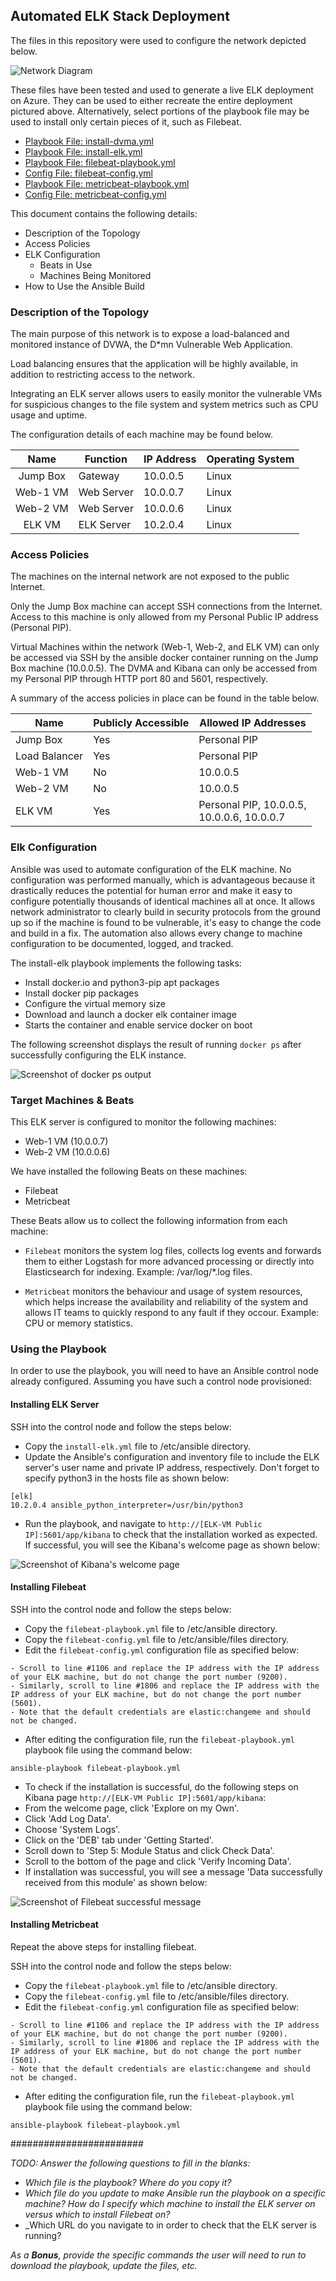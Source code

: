 ## Automated ELK Stack Deployment

The files in this repository were used to configure the network depicted below.

![Network Diagram](https://github.com/david-santoso/ELK-Stack-Project/blob/main/Diagrams/network_diagram.png)

These files have been tested and used to generate a live ELK deployment on Azure. They can be used to either recreate the entire deployment pictured above. Alternatively, select portions of the playbook file may be used to install only certain pieces of it, such as Filebeat.

  - [Playbook File: install-dvma.yml](Ansible/install-dvma.yml)
  - [Playbook File: install-elk.yml](Ansible/install-elk.yml)
  - [Playbook File: filebeat-playbook.yml](Ansible/filebeat-playbook.yml)
  - [Config File: filebeat-config.yml](Ansible/filebeat-config.yml)
  - [Playbook File: metricbeat-playbook.yml](Ansible/metricbeat-playbook.yml)
  - [Config File: metricbeat-config.yml](Ansible/metricbeat-config.yml)

This document contains the following details:
- Description of the Topology
- Access Policies
- ELK Configuration
  - Beats in Use
  - Machines Being Monitored
- How to Use the Ansible Build


### Description of the Topology

The main purpose of this network is to expose a load-balanced and monitored instance of DVWA, the D*mn Vulnerable Web Application.

Load balancing ensures that the application will be highly available, in addition to restricting access to the network.

Integrating an ELK server allows users to easily monitor the vulnerable VMs for suspicious changes to the file system and system metrics such as CPU usage and uptime.

The configuration details of each machine may be found below.

|      Name     |    Function   |   IP Address   | Operating System |
|:-------------:|---------------|----------------|------------------|
| Jump Box      | Gateway       |    10.0.0.5    |      Linux       |
| Web-1 VM      | Web Server    |    10.0.0.7    |      Linux       |
| Web-2 VM      | Web Server    |    10.0.0.6    |      Linux       |
| ELK VM        | ELK Server    |    10.2.0.4    |      Linux       |

### Access Policies

The machines on the internal network are not exposed to the public Internet. 

Only the Jump Box machine can accept SSH connections from the Internet. Access to this machine is only allowed from my Personal Public IP address (Personal PIP).

Virtual Machines within the network (Web-1, Web-2, and ELK VM) can only be accessed via SSH by the ansible docker container running on the Jump Box machine (10.0.0.5). The DVMA and Kibana can only be accessed from my Personal PIP through HTTP port 80 and 5601, respectively.

A summary of the access policies in place can be found in the table below.

| Name          | Publicly Accessible | Allowed IP Addresses                           |
|---------------|---------------------|------------------------------------------------|
| Jump Box      | Yes                 | Personal PIP                                   |
| Load Balancer | Yes                 | Personal PIP                                   |
| Web-1 VM      | No                  | 10.0.0.5                                       |
| Web-2 VM      | No                  | 10.0.0.5                                       |
| ELK VM        | Yes                 | Personal PIP, 10.0.0.5,<br>10.0.0.6, 10.0.0.7  |


### Elk Configuration

Ansible was used to automate configuration of the ELK machine. No configuration was performed manually, which is advantageous because it drastically reduces the potential for human error and make it easy to configure potentially thousands of identical machines all at once. It allows network administrator to clearly build in security protocols from the ground up so if the machine is found to be vulnerable, it's easy to change the code and build in a fix. The  automation also allows every change to machine configuration to be documented, logged, and tracked.

The install-elk playbook implements the following tasks:
- Install docker.io and python3-pip apt packages
- Install docker pip packages
- Configure the virtual memory size
- Download and launch a docker elk container image
- Starts the container and enable service docker on boot

The following screenshot displays the result of running `docker ps` after successfully configuring the ELK instance.

![Screenshot of docker ps output](Images/docker_ps_output.png)

### Target Machines & Beats
This ELK server is configured to monitor the following machines:
- Web-1 VM (10.0.0.7)
- Web-2 VM (10.0.0.6)

We have installed the following Beats on these machines:
- Filebeat
- Metricbeat

These Beats allow us to collect the following information from each machine:

- `Filebeat` monitors the system log files, collects log events and forwards them to either Logstash for more advanced processing or directly into Elasticsearch for indexing. Example: /var/log/*.log files.

- `Metricbeat` monitors the behaviour and usage of system resources, which helps increase the availability and reliability of the system and allows IT teams to quickly respond to any fault if they occour. Example: CPU or memory statistics.


### Using the Playbook
In order to use the playbook, you will need to have an Ansible control node already configured. Assuming you have such a control node provisioned: 

#### Installing ELK Server

SSH into the control node and follow the steps below:
- Copy the `install-elk.yml` file to /etc/ansible directory.
- Update the Ansible's configuration and inventory file to include the ELK server's user name and private IP address, respectively. Don't forget to specify python3 in the hosts file as shown below:

```
[elk]
10.2.0.4 ansible_python_interpreter=/usr/bin/python3
```

- Run the playbook, and navigate to `http://[ELK-VM Public IP]:5601/app/kibana` to check that the installation worked as expected. If successful, you will see the Kibana's welcome page as shown below:

![Screenshot of Kibana's welcome page](Images/welcome_to_kibana.png)


#### Installing Filebeat

SSH into the control node and follow the steps below:
- Copy the `filebeat-playbook.yml` file to /etc/ansible directory.
- Copy the `filebeat-config.yml` file to  /etc/ansible/files directory.
- Edit the `filebeat-config.yml` configuration file as specified below:
```
- Scroll to line #1106 and replace the IP address with the IP address of your ELK machine, but do not change the port number (9200).
- Similarly, scroll to line #1806 and replace the IP address with the IP address of your ELK machine, but do not change the port number (5601).
- Note that the default credentials are elastic:changeme and should not be changed.
```
- After editing the configuration file, run the `filebeat-playbook.yml` playbook file using the command below:
```
ansible-playbook filebeat-playbook.yml
```
- To check if the installation is successful, do the following steps on Kibana page `http://[ELK-VM Public IP]:5601/app/kibana`:
- From the welcome page, click 'Explore on my Own'.
- Click 'Add Log Data'.
- Choose 'System Logs'.
- Click on the 'DEB' tab under 'Getting Started'.
- Scroll down to 'Step 5: Module Status and click Check Data'.
- Scroll to the bottom of the page and click 'Verify Incoming Data'.
- If installation was successful, you will see a message 'Data successfully received from this module' as shown below:

![Screenshot of Filebeat successful message](Images/filebeat_successful.png)


#### Installing Metricbeat

Repeat the above steps for installing filebeat. 

SSH into the control node and follow the steps below:
- Copy the `filebeat-playbook.yml` file to /etc/ansible directory.
- Copy the `filebeat-config.yml` file to  /etc/ansible/files directory.
- Edit the `filebeat-config.yml` configuration file as specified below:
```
- Scroll to line #1106 and replace the IP address with the IP address of your ELK machine, but do not change the port number (9200).
- Similarly, scroll to line #1806 and replace the IP address with the IP address of your ELK machine, but do not change the port number (5601).
- Note that the default credentials are elastic:changeme and should not be changed.
```
- After editing the configuration file, run the `filebeat-playbook.yml` playbook file using the command below:
```
ansible-playbook filebeat-playbook.yml
```



########################

_TODO: Answer the following questions to fill in the blanks:_
- _Which file is the playbook? Where do you copy it?_
- _Which file do you update to make Ansible run the playbook on a specific machine? How do I specify which machine to install the ELK server on versus which to install Filebeat on?_
- _Which URL do you navigate to in order to check that the ELK server is running?

_As a **Bonus**, provide the specific commands the user will need to run to download the playbook, update the files, etc._
